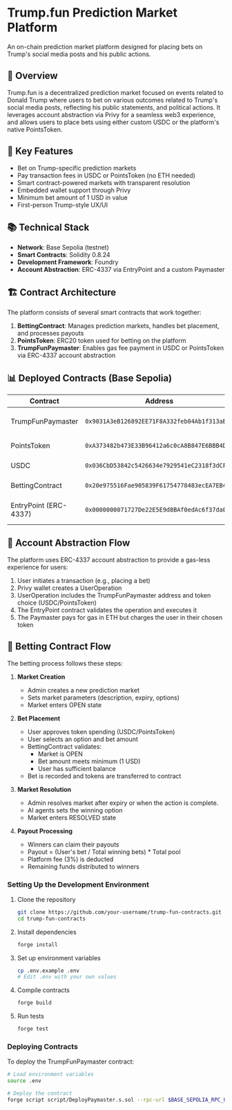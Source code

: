 # Trump.fun Prediction Market Platform

An on-chain prediction market platform designed for placing bets on Trump's social media posts and his public actions.

## 📝 Overview

Trump.fun is a decentralized prediction market focused on events related to Donald Trump where users to bet on various outcomes related to Trump's social media posts, reflecting his public statements, and political actions. It leverages account abstraction via Privy for a seamless web3 experience, and allows users to place bets using either custom USDC or the platform's native PointsToken.

## 🔑 Key Features

- Bet on Trump-specific prediction markets
- Pay transaction fees in USDC or PointsToken (no ETH needed)
- Smart contract-powered markets with transparent resolution
- Embedded wallet support through Privy
- Minimum bet amount of 1 USD in value
- First-person Trump-style UX/UI

## 📚 Technical Stack

- **Network**: Base Sepolia (testnet) 
- **Smart Contracts**: Solidity 0.8.24
- **Development Framework**: Foundry
- **Account Abstraction**: ERC-4337 via EntryPoint and a custom Paymaster

## 🏗️ Contract Architecture

The platform consists of several smart contracts that work together:

1. **BettingContract**: Manages prediction markets, handles bet placement, and processes payouts
2. **PointsToken**: ERC20 token used for betting on the platform
3. **TrumpFunPaymaster**: Enables gas fee payment in USDC or PointsToken via ERC-4337 account abstraction

## 📊 Deployed Contracts (Base Sepolia)

| Contract | Address | Description |
|----------|---------|-------------|
| TrumpFunPaymaster | `0x9031A3eB126892EE71F8A332feb04Ab1f313aB48` | Enables gas payments in USDC/PointsToken |
| PointsToken | `0xA373482b473E33B96412a6c0cA8B847E6BBB4D0d` | Native platform token |
| USDC | `0x036CbD53842c5426634e7929541eC2318f3dCF7e` | USD Coin on Base Sepolia |
| BettingContract | `0x20e975516Fae905839F61754778483ecEA7EB403` | Manages prediction markets |
| EntryPoint (ERC-4337) | `0x0000000071727De22E5E9d8BAf0edAc6f37da032` | Main entry point for account abstraction |

## 🔄 Account Abstraction Flow

The platform uses ERC-4337 account abstraction to provide a gas-less experience for users:

1. User initiates a transaction (e.g., placing a bet)
2. Privy wallet creates a UserOperation
3. UserOperation includes the TrumpFunPaymaster address and token choice (USDC/PointsToken)
4. The EntryPoint contract validates the operation and executes it
5. The Paymaster pays for gas in ETH but charges the user in their chosen token

## 🎲 Betting Contract Flow

The betting process follows these steps:

1. **Market Creation**
   - Admin creates a new prediction market
   - Sets market parameters (description, expiry, options)
   - Market enters OPEN state

2. **Bet Placement**
   - User approves token spending (USDC/PointsToken)
   - User selects an option and bet amount
   - BettingContract validates:
     - Market is OPEN
     - Bet amount meets minimum (1 USD)
     - User has sufficient balance
   - Bet is recorded and tokens are transferred to contract

3. **Market Resolution**
   - Admin resolves market after expiry or when the action is complete.
   - AI agents sets the winning option
   - Market enters RESOLVED state

4. **Payout Processing**
   - Winners can claim their payouts
   - Payout = (User's bet / Total winning bets) * Total pool
   - Platform fee (3%) is deducted
   - Remaining funds distributed to winners


### Setting Up the Development Environment

1. Clone the repository
   ```bash
   git clone https://github.com/your-username/trump-fun-contracts.git
   cd trump-fun-contracts
   ```

2. Install dependencies
   ```bash
   forge install
   ```

3. Set up environment variables
   ```bash
   cp .env.example .env
   # Edit .env with your own values
   ```

4. Compile contracts
   ```bash
   forge build
   ```

5. Run tests
   ```bash
   forge test
   ```

### Deploying Contracts

To deploy the TrumpFunPaymaster contract:

```bash
# Load environment variables
source .env

# Deploy the contract
forge script script/DeployPaymaster.s.sol --rpc-url $BASE_SEPOLIA_RPC_URL --private-key $PRIVATE_KEY --broadcast --verify --fork-url $BASE_SEPOLIA_RPC_URL
```

